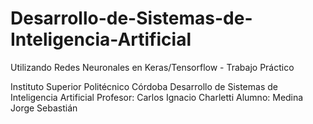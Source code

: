 # Desarrollo-de-Sistemas-de-Inteligencia-Artificial

Utilizando Redes Neuronales en Keras/Tensorflow - Trabajo Práctico

Instituto Superior Politécnico Córdoba
Desarrollo de Sistemas de Inteligencia Artificial
Profesor: Carlos Ignacio Charletti 
Alumno: Medina Jorge Sebastián 



